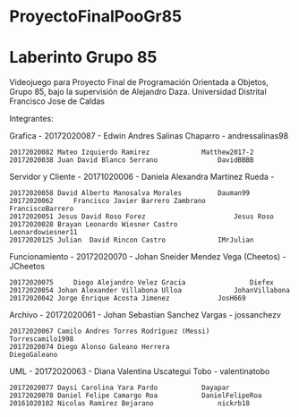 # ProyectoFinalPooGr85
# Laberinto Grupo 85
Videojuego para Proyecto Final de Programación Orientada a Objetos, Grupo 85, bajo la supervisión de Alejandro Daza.
Universidad Distrital Francisco Jose de Caldas

Integrantes:

Grafica 	-  20172020087 - Edwin Andres Salinas Chaparro - andressalinas98 	

    20172020082	Mateo Izquierdo Ramirez 			Matthew2017-2
    20172020038	Juan David Blanco Serrano		        DavidBBBB
  
Servidor y Cliente 	-  20171020006 - Daniela Alexandra Martinez Rueda - 

    20172020058	David Alberto Manosalva Morales	 		Dauman99
    20172020062     Francisco Javier Barrero Zambrano	 	FranciscoBarrero
    20172020051	Jesus David Roso Forez		                Jesus Roso
    20172020028	Brayan Leonardo Wiesner Castro		        Leonardowiesner11
    20172020125	Julian 	David Rincon Castro		        IMrJulian
  
Funcionamiento	-   20172020070 - Johan Sneider Mendez Vega (Cheetos) - JCheetos	

    20172020075     Diego Alejandro Velez Gracia		        Diefex
    20172020054	Johan Alexander Villabona Ulloa		        JohanVillabona
    20172020042	Jorge Enrique Acosta Jimenez			JosH669
  
Archivo 	-  20172020061 - Johan Sebastian Sanchez Vargas - jossanchezv

    20172020067	Camilo Andres Torres Rodríguez (Messi) 	        Torrescamilo1998
    20172020074	Diego Alonso Galeano Herrera	                DiegoGaleano
  
UML	  -   20172020063 - Diana Valentina Uscategui Tobo - valentinatobo	

    20172020077	Daysi Carolina Yara Pardo			Dayapar
    20172020078	Daniel Felipe Camargo Roa			DanielFelipeRoa
    20161020102	Nicolas Ramirez Bejarano		        nickrb18
